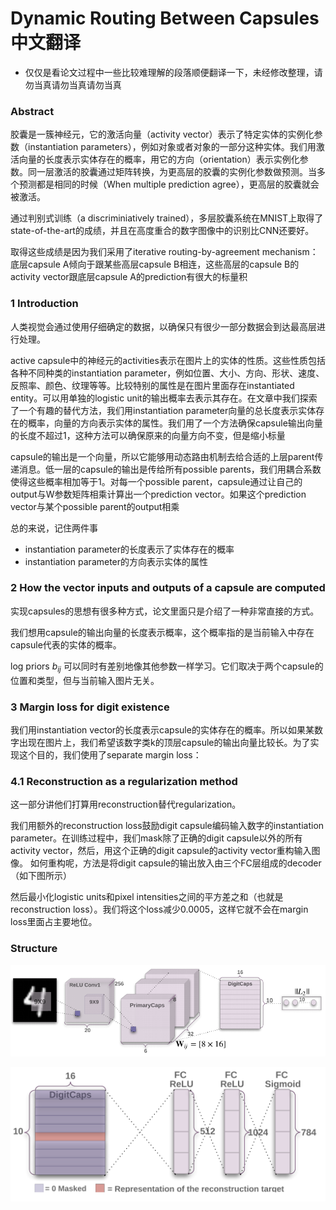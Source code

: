 # Dynamic Routing Between Capsules 中文翻译

* 仅仅是看论文过程中一些比较难理解的段落顺便翻译一下，未经修改整理，请勿当真请勿当真请勿当真

### Abstract

胶囊是一簇神经元，它的激活向量（activity vector）表示了特定实体的实例化参数（instantiation parameters），例如对象或者对象的一部分这种实体。我们用激活向量的长度表示实体存在的概率，用它的方向（orientation）表示实例化参数。同一层激活的胶囊通过矩阵转换，为更高层的胶囊的实例化参数做预测。当多个预测都是相同的时候（When multiple prediction agree），更高层的胶囊就会被激活。

通过判别式训练（a discriminiatively trained），多层胶囊系统在MNIST上取得了state-of-the-art的成绩，并且在高度重合的数字图像中的识别比CNN还要好。

取得这些成绩是因为我们采用了iterative routing-by-agreement mechanism：底层capsule A倾向于跟某些高层capsule B相连，这些高层的capsule B的activity vector跟底层capsule A的prediction有很大的标量积

### 1 Introduction

人类视觉会通过使用仔细确定的数据，以确保只有很少一部分数据会到达最高层进行处理。

active capsule中的神经元的activities表示在图片上的实体的性质。这些性质包括各种不同种类的instantiation parameter，例如位置、大小、方向、形状、速度、反照率、颜色、纹理等等。比较特别的属性是在图片里面存在instantiated entity。可以用单独的logistic unit的输出概率去表示其存在。在文章中我们探索了一个有趣的替代方法，我们用instantiation parameter向量的总长度表示实体存在的概率，向量的方向表示实体的属性。我们用了一个方法确保capsule输出向量的长度不超过1，这种方法可以确保原来的向量方向不变，但是缩小标量

capsule的输出是一个向量，所以它能够用动态路由机制去给合适的上层parent传递消息。低一层的capsule的输出是传给所有possible parents，我们用耦合系数使得这些概率相加等于1。对每一个possible parent，capsule通过让自己的output与W参数矩阵相乘计算出一个prediction vector。如果这个prediction vector与某个possible parent的output相乘

总的来说，记住两件事

* instantiation parameter的长度表示了实体存在的概率
* instantiation parameter的方向表示实体的属性

### 2 How the vector inputs and outputs of a capsule are computed

实现capsules的思想有很多种方式，论文里面只是介绍了一种非常直接的方式。

我们想用capsule的输出向量的长度表示概率，这个概率指的是当前输入中存在capsule代表的实体的概率。


log priors $b_{ij}$ 可以同时有差别地像其他参数一样学习。它们取决于两个capsule的位置和类型，但与当前输入图片无关。


### 3 Margin loss for digit existence

我们用instantiation vector的长度表示capsule的实体存在的概率。所以如果某数字出现在图片上，我们希望该数字类k的顶层capsule的输出向量比较长。为了实现这个目的，我们使用了separate margin loss：

### 4.1 Reconstruction as a regularization method

这一部分讲他们打算用reconstruction替代regularization。

我们用额外的reconstruction loss鼓励digit capsule编码输入数字的instantiation parameter。在训练过程中，我们mask除了正确的digit capsule以外的所有activity vector，然后，用这个正确的digit capsule的activity vector重构输入图像。
如何重构呢，方法是将digit capsule的输出放入由三个FC层组成的decoder（如下图所示）



然后最小化logistic units和pixel intensities之间的平方差之和（也就是reconstruction loss）。我们将这个loss减少0.0005，这样它就不会在margin loss里面占主要地位。

### Structure

![fig1](./img/capsule_figure1.png)

![fig2](./img/capsule_figure2.png)

